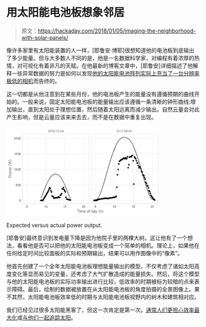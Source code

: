 # 用太阳能电池板想象邻居

> 原文：<https://hackaday.com/2018/01/05/imaging-the-neighborhood-with-solar-panels/>

像许多家里有太阳能装置的人一样，[耶鲁安·博耶]很想知道他的电池板到底输出了多少能量。但与大多数人不同的是，他是一名数据科学家，对编程有着浓厚的热情，对可视化有着非凡的天赋。在他最新的博客文章中，[耶鲁安]详细描述了他解释一些异常数据的努力是如何以发现[他的太阳能电池阵列实际上充当了一台分辨率极低的相机](https://www.jeroenboeye.com/blog/solar-panel-analysis-pt-3-scanning-for-objects/)而告终的。

这一切都是从他注意到在某些月份，他的电池板产生的能量没有遵循预期的曲线开始的。一般来说，固定太阳能电池板的能量输出应该遵循一条清晰的钟形曲线:增加输出，直到太阳处于理想位置，然后随着太阳远离而减少输出。自然云量会对此产生影响，但是云量应该来来去去，而不是在数据中重复出现。

[![](img/79cd2cc31aefe64b403f7790366d3e05.png)](https://hackaday.com/wp-content/uploads/2018/01/pvimg_detail1.png)

Expected versus actual power output.

[耶鲁安]最终意识到发电量下降是因为他院子里的两棵大树。这让他有了一个想法，看看他是否可以把他的太阳能电池板变成一个简单的相机。理论上，如果他在任何给定时间比较面板的实际和预期输出，结果可以用作图像中的“像素”。

他首先创建了一个全年太阳能电池板理想能量输出的模型，不仅考虑了诸如太阳高度变化等显而易见的变量，还考虑了大气扩散造成的能量损失。然后，将这个模型与他的太阳能电池板的实际功率输出进行比较，低效率的时期被标为较暗的点来表示障碍。最后，绘制的数据被放置在从太阳能电池板的角度拍摄的全景图像上。果不其然，太阳能电池板效率低的时期与太阳能电池板视野内的树木和建筑相对应。

我们已经见过很多太阳能黑客了，但这一次肯定是第一次。[通常人们更担心效率最大化](https://hackaday.com/2015/03/17/solar-charge-controller-improves-efficiency-of-solar-panels/)或[与他们一起追踪太阳](https://hackaday.com/2013/07/21/hardware-store-goods-and-an-mbed-combine-help-solar-panels-track-the-sun/)。